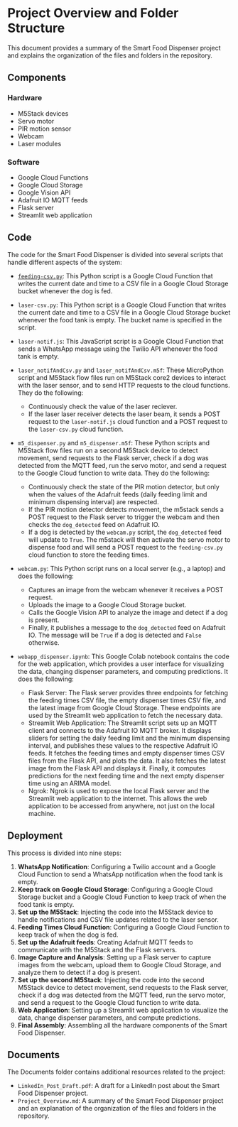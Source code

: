 # Project Overview and Folder Structure

This document provides a summary of the Smart Food Dispenser project and explains the organization of the files and folders in the repository.

## Components

### Hardware
- M5Stack devices
- Servo motor
- PIR motion sensor
- Webcam
- Laser modules

### Software
- Google Cloud Functions
- Google Cloud Storage
- Google Vision API
- Adafruit IO MQTT feeds
- Flask server
- Streamlit web application

## Code

The code for the Smart Food Dispenser is divided into several scripts that handle different aspects of the system:

- [`feeding-csv.py`](https://github.com/stefarine/smart_food_dispenser/blob/main/Code/Cloud/feeding-csv.py): This Python script is a Google Cloud Function that writes the current date and time to a CSV file in a Google Cloud Storage bucket whenever the dog is fed. 

- `laser-csv.py`: This Python script is a Google Cloud Function that writes the current date and time to a CSV file in a Google Cloud Storage bucket whenever the food tank is empty. The bucket name is specified in the script.

- `laser-notif.js`: This JavaScript script is a Google Cloud Function that sends a WhatsApp message using the Twilio API whenever the food tank is empty.

- `laser_notifAndCsv.py` and `laser_notifAndCsv.m5f`: These MicroPython script and M5Stack flow files run on M5Stack core2 devices to interact with the laser sensor, and to send HTTP requests to the cloud functions. They do the following:
   - Continuously check the value of the laser reciever.
   - If the laser laser receiver detects the laser beam, it sends a POST request to the `laser-notif.js` cloud function and a POST request to the `laser-csv.py` cloud function.
   
- `m5_dispenser.py` and `m5_dispenser.m5f`: These Python scripts and M5Stack flow files run on a second M5Stack device to detect movement, send requests to the Flask server, check if a dog was detected from the MQTT feed, run the servo motor, and send a request to the Google Cloud function to write data. They do the following:
   - Continuously check the state of the PIR motion detector, but only when the values of the Adafruit feeds (daily feeding limit and minimum dispensing interval) are respected.
   - If the PIR motion detector detects movement, the m5stack sends a POST request to the Flask server to trigger the webcam and then checks the `dog_detected` feed on Adafruit IO.
   - If a dog is detected by the `webcam.py` script, the `dog_detected` feed will update to `True`. The m5stack will then activate the servo motor to dispense food and will  send a POST request to the `feeding-csv.py` cloud function to store the feeding times. 
 
- `webcam.py`: This Python script runs on a local server (e.g., a laptop) and does the following:
   - Captures an image from the webcam whenever it receives a POST request.
   - Uploads the image to a Google Cloud Storage bucket.
   - Calls the Google Vision API to analyze the image and detect if a dog is present.
   - Finally, it publishes a message to the `dog_detected` feed on Adafruit IO. The message will be `True` if a dog is detected and `False` otherwise.

- `webapp_dispenser.ipynb`: This Google Colab notebook contains the code for the web application, which provides a user interface for visualizing the data, changing dispenser parameters, and computing predictions. It does the following:
   - Flask Server: The Flask server provides three endpoints for fetching the feeding times CSV file, the empty dispenser times CSV file, and the latest image from Google Cloud Storage. These endpoints are used by the Streamlit web application to fetch the necessary data.
   - Streamlit Web Application: The Streamlit script sets up an MQTT client and connects to the Adafruit IO MQTT broker. It displays sliders for setting the daily feeding limit and the minimum dispensing interval, and publishes these values to the respective Adafruit IO feeds. It fetches the feeding times and empty dispenser times CSV files from the Flask API, and plots the data. It also fetches the latest image from the Flask API and displays it. Finally, it computes predictions for the next feeding time and the next empty dispenser time using an ARIMA model.
   - Ngrok: Ngrok is used to expose the local Flask server and the Streamlit web application to the internet. This allows the web application to be accessed from anywhere, not just on the local machine.


## Deployment

This process is divided into nine steps:

1. **WhatsApp Notification**: Configuring a Twilio account and a Google Cloud Function to send a WhatsApp notification when the food tank is empty.
2. **Keep track on Google Cloud Storage**: Configuring a Google Cloud Storage bucket and a Google Cloud Function to keep track of when the food tank is empty.
3. **Set up the M5Stack**: Injecting the code into the M5Stack device to handle notifications and CSV file updates related to the laser sensor.
4. **Feeding Times Cloud Function**: Configuring a Google Cloud Function to keep track of when the dog is fed.
5. **Set up the Adafruit feeds**: Creating Adafruit MQTT feeds to communicate with the M5Stack and the Flask servers.
6. **Image Capture and Analysis**: Setting up a Flask server to capture images from the webcam, upload them to Google Cloud Storage, and analyze them to detect if a dog is present.
7. **Set up the second M5Stack**: Injecting the code into the second M5Stack device to detect movement, send requests to the Flask server, check if a dog was detected from the MQTT feed, run the servo motor, and send a request to the Google Cloud function to write data.
8. **Web Application**: Setting up a Streamlit web application to visualize the data, change dispenser parameters, and compute predictions.
9. **Final Assembly**: Assembling all the hardware components of the Smart Food Dispenser.

## Documents

The Documents folder contains additional resources related to the project:

- `LinkedIn_Post_Draft.pdf`: A draft for a LinkedIn post about the Smart Food Dispenser project.
- `Project_Overview.md`: A summary of the Smart Food Dispenser project and an explanation of the organization of the files and folders in the repository.
